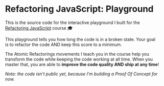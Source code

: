 # Refactoring JavaScript: Playground

This is the source code for the interactive playground I built for the [Refactoring JavaScript](https://refactoringjavascript.dev/) course 🎓

This playground tells you how long the code is in a broken state. Your goal is to refactor the code AND keep this score to a minimum.

The Atomic Refactorings movements I teach you in the course help you transform the code while keeping the code working at all time. When you master that, you are able to **improve the code quality AND ship at any time**!

_Note: the code isn't public yet, because I'm building a Proof Of Concept for now._
